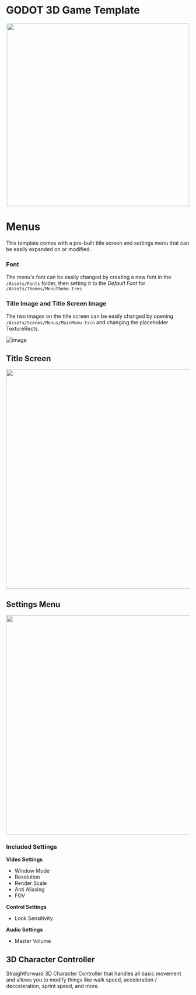 # GODOT 3D Game Template
<p align="center">
    <img width=500 src="https://github.com/MichaelOdermatt/BasicGameTemplate/assets/43145047/890e3d94-2582-485e-96cd-4ecc039b4558" />
</p>

# Menus
This template comes with a pre-built title screen and settings menu that can be easily expanded on or modified.

### Font
The menu's font can be easily changed by creating a new font in the `/Assets/Fonts` folder, then setting it to the _Default_ _Font_ for `/Assets/Themes/MenuTheme.tres` 

### Title Image and Title Screen Image
The two images on the title screen can be easily changed by opening `/Assets/Scenes/Menus/MainMenu.tscn` and changing the placeholder TextureRects.

![image](https://github.com/MichaelOdermatt/BasicGameTemplate/assets/43145047/8ed2d5aa-d5d2-4323-aee8-40ed10449c92)

## Title Screen
<img width=600 src="https://github.com/MichaelOdermatt/BasicGameTemplate/assets/43145047/fd6efd3f-5844-4098-8714-bdfce7a77475" />

## Settings Menu
<img width=600 src="https://github.com/MichaelOdermatt/BasicGameTemplate/assets/43145047/f50a9d95-5841-4d59-ac0b-6e16210cccc3" />

### Included Settings
**Video Settings**
- Window Mode
- Resolution
- Render Scale
- Anti Aliasing
- FOV

**Control Settings**
- Look Sensitivity

**Audio Settings**
- Master Volume

## 3D Character Controller
Straightforward 3D Character Controller that handles all basic movement and allows you to modify things like walk speed, acceleration / decceleration, sprint speed, and more.

